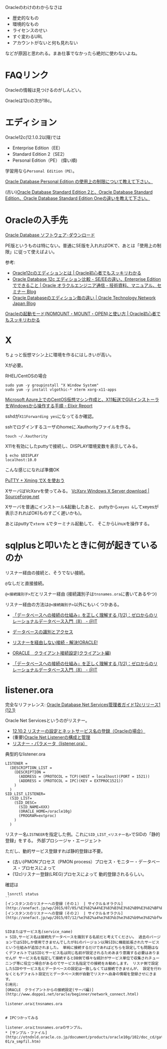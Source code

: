 Oracleのわけのわからなさは
* 歴史的なもの
* 環境的なもの
* ライセンスのせい
* すぐ変わるURL
* アカウントがないと何も見れない

などが原因と思われる。まあ仕事でなかったら絶対に使わないよね。

# FAQリンク

Oracleの情報は見つけるのがしんどい。

Oracleは12cの次が18c。


# エディション

Oracle12c(12.1.0.2以降)では
* Enterprise Edition（EE）
* Standard Edition 2（SE2）
* Personal Edition（PE）
(偉い順)

学習用なら`Personal Edition（PE）`。

[Oracle Database Personal Edition の使用上の制限について教えて下さい。](https://faq.oracle.co.jp/app/answers/detail/a_id/2649/~/oracle-database-personal-edition-%E3%81%AE%E4%BD%BF%E7%94%A8%E4%B8%8A%E3%81%AE%E5%88%B6%E9%99%90%E3%81%AB%E3%81%A4%E3%81%84%E3%81%A6%E6%95%99%E3%81%88%E3%81%A6%E4%B8%8B%E3%81%95%E3%81%84%E3%80%82)

(古い)[Oracle Database Standard Edition 2と、Oracle Database Standard Edition、Oracle Database Standard Edition Oneの違いを教えて下さい。](https://faq.oracle.co.jp/app/answers/detail/a_id/2797/related/1)

# Oracleの入手先

[Oracle Database ソフトウェア･ダウンロード](https://www.oracle.com/technetwork/jp/database/enterprise-edition/downloads/index.html)

PE版というものは特にない。普通にSE版を入れればOKで、あとは「使用上の制限」に従って使えばよい。


参考:
* [Oracle12cのエディションとは | Oracle初心者でもスッキリわかる](https://sql-oracle.com/?p=417)
* [Oracle Database 12c エディション比較 - SE/EEの違い、Enterprise Editionでできること | Oracle オラクルエンジニア通信 - 技術資料、マニュアル、セミナー Blog](https://blogs.oracle.com/oracle4engineer/oracle-database-12c-seeeenterprise-edition)
* [Oracle Databaseのエディション毎の違い | Oracle Technology Network Japan Blog](https://blogs.oracle.com/otnjp/oracle-database-v4)


[Oracleの起動モード(NOMOUNT・MOUNT・OPEN)と使い方 | Oracle初心者でもスッキリわかる](https://sql-oracle.com/?p=56)


# X

ちょっと仮想マシン上に環境を作るにはしきいが高い。

Xが必要。

RHEL/CentOSの場合
```
sudo yum -y groupinstall "X Window System"
sudo yum -y install vlgothic-* xterm xorg-x11-apps
```

[Microsoft Azure上でのCentOS仮想マシン作成と、X11転送でGUIインストーラをWindowsから操作する手順 - Elixir Report](https://qiita.com/mdmom/items/1b8044dcb21e38510a44)

sshdが`X11Forwarding yes`になってるか確認。

sshでログインするユーザのhomeに.Xauthorityファイルを作る。
```
touch ~/.Xauthority
```

X11を有効にしたputtyで接続し、DISPLAY環境変数を表示してみる。
```
$ echo $DISPLAY
localhost:10.0
```
こんな感じになれば準備OK

[PuTTY + Xming でX を使おう](http://www.ep.sci.hokudai.ac.jp/~epnetfan/tebiki/server-login/xming.html)

XサーバはVcXsrvを使ってみる。
[VcXsrv Windows X Server download | SourceForge.net](https://sourceforge.net/projects/vcxsrv/)

Xサーバを普通にインストール&起動したあと、
puttyから`xeyes &`してxeyesが表示されればOK(ものすごく遅いかも)。

あとはputtyで`xterm &`でターミナル起動して、
そこからLinuxを操作する。




# sqlplusと叩いたときに何が起きているのか

リスナー経由の接続と、そうでない接続。

`@`なしだと直接接続。

`@<接続識別子>`だとリスナー経由 (接続識別子は`tnsnames.ora`に書いてあるやつ)

リスナー経由の方法は`@<接続識別子>`以外にもいくつかある。


* [「データベースへの接続の仕組み」を正しく理解する (1/2)：ゼロからのリレーショナルデータベース入門（8） - ＠IT](http://www.atmarkit.co.jp/ait/articles/0905/28/news109.html)
* [データベースの識別とアクセス](https://docs.oracle.com/cd/E57425_01/121/NETAG/concepts.htm#CIHGGHEE)

* [リスナーを経由しない接続 - 解決!ORACLE!](http://www.noguopin.com/oracle/index.php?%A5%EA%A5%B9%A5%CA%A1%BC%A4%F2%B7%D0%CD%B3%A4%B7%A4%CA%A4%A4%C0%DC%C2%B3)
* [ORACLE　クライアント接続設定(クライアント編)](http://www.doppo1.net/oracle/beginner/network_connect_2.html)
* [「データベースへの接続の仕組み」を正しく理解する (1/2)：ゼロからのリレーショナルデータベース入門（8） - ＠IT](http://www.atmarkit.co.jp/ait/articles/0905/28/news109.html)

# listener.ora


完全なリファレンス:
[Oracle Database Net Services管理者ガイド12cリリース1 (12.1)](https://docs.oracle.com/cd/E57425_01/121/NETAG/toc.htm)

Oracle Net Servicesというのがリスナー。

* [12.10.2 リスナーの設定とネットサービス名の登録（Oracleの場合）](http://software.fujitsu.com/jp/manual/manualfiles/M080163/J2X15990/05Z200/setup12/setup265.html)
* (重要)[Oracle Net Listenerの構成と管理](http://otndnld.oracle.co.jp/document/products/oracle11g/111/doc_dvd/network.111/E05725-04/listenercfg.htm)
* [リスナー・パラメータ（listener.ora）](http://otndnld.oracle.co.jp/document/products/oracle10g/102/doc_cd/network.102/B19209-01/listener.htm)

典型的なlistener.ora
```
LISTENER =
  (DESCRIPTION_LIST =
    (DESCRIPTION =
      (ADDRESS = (PROTOCOL = TCP)(HOST = localhost)(PORT = 1521))
      (ADDRESS = (PROTOCOL = IPC)(KEY = EXTPROC1521))
    )
  )
SID_LIST_LISTENER=
  (SID_LIST=
    (SID_DESC=
      (SID_NAME=XXX)
      (ORACLE_HOME=/oracle10g)
      (PROGRAM=extproc)
    )
  )
```
リスナー名`LISTNEER`を指定した例。これに`SID_LIST_<リスナー名>`でSIDの「静的登録」をする。
外部プロシージャ・エージェント

ただし、動的サービス登録すれば静的登録は不要。
- (古い)PMONプロセス（PMON process）プロセス・モニター・データベース・プロセスによって
- (12c)リスナー登録(LREG)プロセスによって
動的登録されるらしい。

確認は
```
 lsnrctl status
``
[インスタンスのリスナーへの登録（その１） | サイクル＆オラクル](http://onefact.jp/wp/2015/07/05/%E3%82%A4%E3%83%B3%E3%82%B9%E3%82%BF%E3%83%B3%E3%82%B9%E3%81%AE%E3%83%AA%E3%82%B9%E3%83%8A%E3%83%BC%E3%81%B8%E3%81%AE%E7%99%BB%E9%8C%B2%EF%BC%88%E3%81%9D%E3%81%AE%EF%BC%91%EF%BC%89/)
[インスタンスのリスナーへの登録（その２） | サイクル＆オラクル](http://onefact.jp/wp/2015/07/12/%e3%82%a4%e3%83%b3%e3%82%b9%e3%82%bf%e3%83%b3%e3%82%b9%e3%81%ae%e3%83%aa%e3%82%b9%e3%83%8a%e3%83%bc%e3%81%b8%e3%81%ae%e7%99%bb%e9%8c%b2%ef%bc%88%e3%81%9d%e3%81%ae%ef%bc%92%ef%bc%89/)


SIDまたはサービス名(service_name)
> SID,サービス名は接続先データベースを識別する名前だと考えてください。 過去のバージョンではSIDしか使用できませんでしたが8iのバージョン以降SIDに機能拡張されたサービスという仕組みが追加されました。 単純に接続するだけであればどちらを設定しても問題はなくデフォルトではSIDとサービス名は同じ名前が設定されるためあまり意識する必要はありませんが サービス名を指定して接続するとDB側で様々な統計がサービス単位で収集されチューニング等に役立つ場合があるのでサービス名指定での接続をお勧めします。 リスナ側で設定したSIDやサービス名とデータベースの設定は一致しなくては接続できませんが、 設定を行わなくともデフォルト設定だとデータベース側が自動でリスナへ自身の情報を登録させにきます。
引用元:
[ORACLE　クライアントからの接続設定(サーバ編)](http://www.doppo1.net/oracle/beginner/network_connect.html)

listener.oraとtnsnames.ora


# IPCつかってみる

listener.oraとtnsnames.oraのサンプル。
* [サンプル・ファイル](http://otndnld.oracle.co.jp/document/products/oracle10g/102/doc_cd/gateways.102/B25249-01/a_smpfil.htm)
